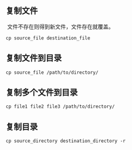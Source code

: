 ## 复制文件

​	文件不存在则得到新文件，文件存在就覆盖。

```shell
cp source_file destination_file
```

## 复制文件到目录

```shell
cp source_file /path/to/directory/
```

## 复制多个文件到目录

```shell
cp file1 file2 file3 /path/to/directory/
```

## 复制目录

```shell
cp source_directory destination_directory -r
```

